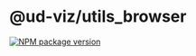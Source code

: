 # @ud-viz/utils_browser

[![NPM package version](https://badgen.net/npm/v/@ud-viz/utils_browser)](https://npmjs.com/package/@ud-viz/utils_browser)
